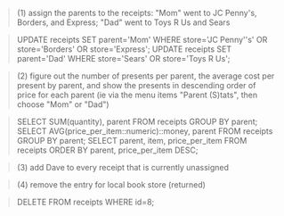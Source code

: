 >(1) assign the parents to the receipts: "Mom" went to JC Penny's, Borders, and Express; "Dad" went to Toys R Us and Sears 

> UPDATE receipts SET parent='Mom' WHERE store='JC Penny''s' OR store='Borders' OR store='Express';
>UPDATE receipts SET parent='Dad' WHERE store='Sears' OR store='Toys R Us';

>(2) figure out the number of presents per parent, the average cost per present by parent, and show the presents in descending order of price for each parent (ie via the menu items "Parent (S)tats", then choose "Mom" or "Dad") 

> SELECT SUM(quantity), parent FROM receipts GROUP BY parent;
> SELECT AVG(price_per_item::numeric)::money, parent FROM receipts GROUP BY parent;
> SELECT parent, item, price_per_item FROM receipts ORDER BY parent, price_per_item DESC;

>(3) add Dave to every receipt that is currently unassigned

>

>(4) remove the entry for local book store (returned) 

> DELETE FROM receipts WHERE id=8;
